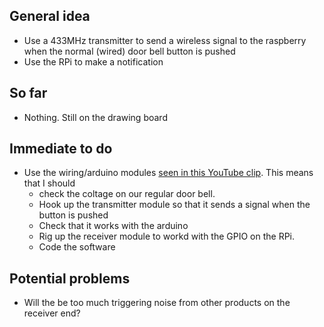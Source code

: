 ## General idea


* Use a 433MHz transmitter to send a wireless signal to the raspberry when the normal (wired) door bell button is pushed
* Use the RPi to make a notification

## So far

* Nothing. Still on the drawing board

## Immediate to do

* Use the wiring/arduino modules [seen in this YouTube clip](https://www.youtube.com/watch?v=RHJVyMYJ1XQ). This means that I should
    * check the coltage on our regular door bell.
    * Hook up the transmitter module so that it sends a signal when the button is pushed
    * Check that it works with the arduino
    * Rig up the receiver module to workd with the GPIO on the RPi.
    * Code the software


## Potential problems

* Will the be too much triggering noise from other products on the
  receiver end?
